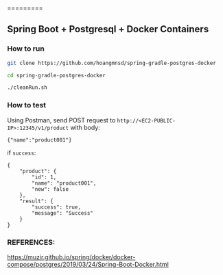 =========

## Spring Boot + Postgresql + Docker Containers

### How to run 

```sh
git clone https://github.com/hoangmnsd/spring-gradle-postgres-docker

cd spring-gradle-postgres-docker

./cleanRun.sh
```

### How to test

Using Postman, send POST request to `http://<EC2-PUBLIC-IP>:12345/v1/product` with body:  
```
{"name":"product001"}
```

if `success`:  
```
{
    "product": {
        "id": 1,
        "name": "product001",
        "new": false
    },
    "result": {
        "success": true,
        "message": "Success"
    }
}
```

### REFERENCES: 
https://muzir.github.io/spring/docker/docker-compose/postgres/2019/03/24/Spring-Boot-Docker.html
